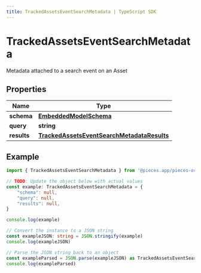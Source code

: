 ```yaml
---
title: TrackedAssetsEventSearchMetadata | TypeScript SDK
---
```



# TrackedAssetsEventSearchMetadata

Metadata attached to a search event on an Asset

## Properties

Name | Type
------------ | -------------
**schema** | [**EmbeddedModelSchema**](EmbeddedModelSchema)
**query** | **string**
**results** | [**TrackedAssetsEventSearchMetadataResults**](TrackedAssetsEventSearchMetadataResults)

## Example

```typescript
import { TrackedAssetsEventSearchMetadata } from '@pieces.app/pieces-os-client'

// TODO: Update the object below with actual values
const example: TrackedAssetsEventSearchMetadata = {
    "schema": null,
    "query": null,
    "results": null,
}

console.log(example)

// Convert the instance to a JSON string
const exampleJSON: string = JSON.stringify(example)
console.log(exampleJSON)

// Parse the JSON string back to an object
const exampleParsed = JSON.parse(exampleJSON) as TrackedAssetsEventSearchMetadata
console.log(exampleParsed)
```


